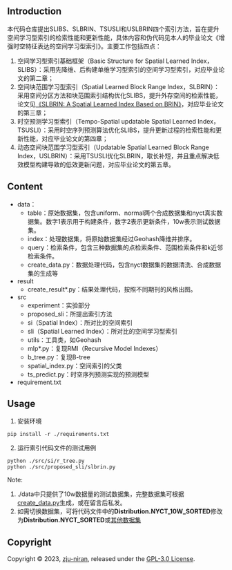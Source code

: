 ## Introduction
本代码仓库提出SLIBS、SLBRIN、TSUSLI和USLBRIN四个索引方法，旨在提升空间学习型索引的检索性能和更新性能，具体内容和伪代码见本人的毕业论文《增强时空特征表达的空间学习型索引》。主要工作包括四点：
1. 空间学习型索引基础框架（Basic Structure for Spatial Learned Index，SLIBS）：采用先降维、后构建单维学习型索引的空间学习型索引，对应毕业论文的第二章；
2. 空间块范围学习型索引（Spatial Learned Block Range Index，SLBRIN）：采用空间分区方法和块范围索引结构优化SLIBS，提升外存空间的检索性能，论文见[《SLBRIN: A Spatial Learned Index Based on BRIN》](https://www.mdpi.com/2220-9964/12/4/171)，对应毕业论文的第三章；
3. 时空预测学习型索引（Tempo-Spatial updatable Spatial Learned Index，TSUSLI）：采用时空序列预测算法优化SLIBS，提升更新过程的检索性能和更新性能，对应毕业论文的第四章；
4. 动态空间块范围学习型索引（Updatable Spatial Learned Block Range Index，USLBRIN）：采用TSUSLI优化SLBRIN，取长补短，并且重点解决低效模型构建导致的低效更新问题，对应毕业论文的第五章。
## Content
* data：
  * table：原始数据集，包含uniform、normal两个合成数据集和nyct真实数据集。数字1表示用于构建条件，数字2表示更新条件，10w表示测试数据集。
  * index：处理数据集，将原始数据集经过Geohash降维并排序。
  * query：检索条件，包含三种数据集的点检索条件、范围检索条件和k近邻检索条件。
  * create_data.py：数据处理代码，包含nyct数据集的数据清洗、合成数据集的生成等
* result
  * create_result*.py：结果处理代码，按照不同期刊的风格出图。
* src
  * experiment：实验部分
  * proposed_sli：所提出索引方法
  * si（Spatial Index）：所对比的空间索引
  * sli（Spatial Learned Index）：所对比的空间学习型索引
  * utils：工具类，如Geohash
  * mlp*.py：复现RMI（Recursive Model Indexes）
  * b_tree.py：复现B-tree
  * spatial_index.py：空间索引的父类
  * ts_predict.py：时空序列预测实现的预测模型
* requirement.txt
## Usage
1. 安装环境
```shell
pip install -r ./requirements.txt
```
2. 运行索引代码文件的测试用例
```shell
python ./src/si/r_tree.py
python ./src/proposed_sli/slbrin.py
```
Note:
1. ./data中只提供了10w数据量的测试数据集，完整数据集可根据[create_data.py](https://github.com/zju-niran/SLBRIN/blob/master/data/create_data.py)生成，或在留言后私发。
2. 如需切换数据集，可将代码文件中的**Distribution.NYCT_10W_SORTED**修改为**Distribution.NYCT_SORTED**或[其他数据集](https://github.com/zju-niran/SLBRIN/blob/master/src/experiment/common_utils.py)
## Copyright
Copyright © 2023, [zju-niran](https://github.com/zju-niran/), released under the [GPL-3.0 License](https://github.com/zju-niran/SLBRIN/blob/master/LICENSE).
